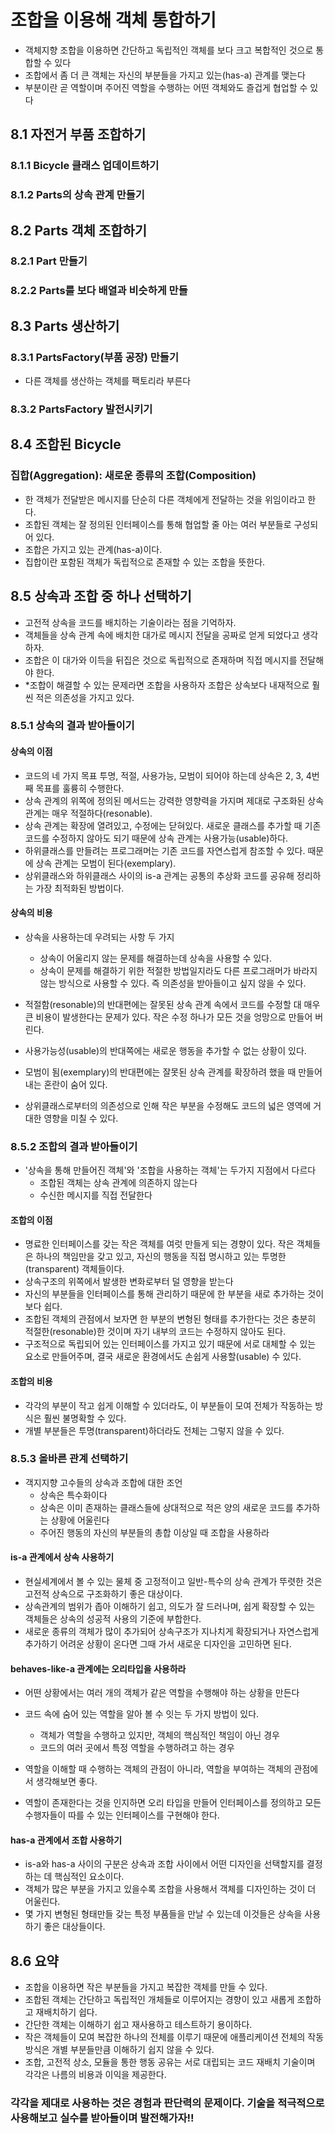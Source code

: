  # 조합을 이용해 객체 통합하기
- 객체지향 조합을 이용하면 간단하고 독립적인 객체를 보다 크고 복합적인 것으로 통합할 수 있다
- 조합에서 좀 더 큰 객체는 자신의 부분들을 가지고 있는(has-a) 관계를 맺는다
- 부분이란 곧 역할이며 주어진 역할을 수행하는 어떤 객체와도 즐겁게 협업할 수 있다

## 8.1 자전거 부품 조합하기

### 8.1.1 Bicycle 클래스 업데이트하기

### 8.1.2 Parts의 상속 관계 만들기

## 8.2 Parts 객체 조합하기

### 8.2.1 Part 만들기

### 8.2.2 Parts를 보다 배열과 비슷하게 만들

## 8.3 Parts 생산하기

### 8.3.1 PartsFactory(부품 공장) 만들기
- 다른 객체를 생산하는 객체를 팩토리라 부른다

### 8.3.2 PartsFactory 발전시키기

## 8.4 조합된 Bicycle

### 집합(Aggregation): 새로운 종류의 조합(Composition)
- 한 객체가 전달받은 메시지를 단순히 다른 객체에게 전달하는 것을 위임이라고 한다.
- 조합된 객체는 잘 정의된 인터페이스를 통해 협업할 줄 아는 여러 부분들로 구성되어 있다.
- 조합은 가지고 있는 관계(has-a)이다.
- 집합이란 포함된 객체가 독립적으로 존재할 수 있는 조합을 뜻한다.

## 8.5 상속과 조합 중 하나 선택하기
- 고전적 상속을 코드를 배치하는 기술이라는 점을 기억하자.
- 객체들을 상속 관계 속에 배치한 대가로 메시지 전달을 공짜로 얻게 되었다고 생각하자.
- 조합은 이 대가와 이득을 뒤집은 것으로 독립적으로 존재하며 직접 메시지를 전달해야 한다.
- *조합이 해결할 수 있는 문제라면 조합을 사용하자 조합은 상속보다 내재적으로 훨씬 적은 의존성을 가지고 있다.

### 8.5.1 상속의 결과 받아들이기


#### 상속의 이점
- 코드의 네 가지 목표 투명, 적절, 사용가능, 모범이 되어야 하는데 상속은 2, 3, 4번째 목표를 훌륭히 수행한다.
- 상속 관계의 위쪽에 정의된 메서드는 강력한 영향력을 가지며 제대로 구조화된 상속 관계는 매우 적절하다(resonable).
- 상속 관계는 확장에 열려있고, 수정에는 닫혀있다. 새로운 클래스를 추가할 때 기존 코드를 수정하지 않아도 되기 때문에 상속 관계는 사용가능(usable)하다.
- 하위클래스를 만들려는 프로그래머는 기존 코드를 자연스럽게 참조할 수 있다. 때문에 상속 관계는 모범이 된다(exemplary).
- 상위클래스와 하위클래스 사이의 is-a 관계는 공통의 추상화 코드를 공유해 정리하는 가장 최적화된 방법이다.

#### 상속의 비용
- 상속을 사용하는데 우려되는 사항 두 가지
    - 상속이 어울리지 않는 문제를 해결하는데 상속을 사용할 수 있다.
    - 상속이 문제를 해결하기 위한 적절한 방법일지라도 다른 프로그래머가 바라지 않는 방식으로 사용할 수 있다. 즉 의존성을 받아들이고 싶지 않을 수 있다.
    
- 적절함(resonable)의 반대편에는 잘못된 상속 관계 속에서 코드를 수정할 대 매우 큰 비용이 발생한다는 문제가 있다. 작은 수정 하나가 모든 것을 엉망으로 만들어 버린다.
- 사용가능성(usable)의 반대쪽에는 새로운 행동을 추가할 수 없는 상황이 있다.
- 모범이 됨(exemplary)의 반대편에는 잘못된 상속 관계를 확장하려 했을 때 만들어 내는 혼란이 숨어 있다.
- 상위클래스로부터의 의존성으로 인해 작은 부분을 수정해도 코드의 넓은 영역에 거대한 영향을 미칠 수 있다.

### 8.5.2 조합의 결과 받아들이기
- '상속을 통해 만들어진 객체'와 '조합을 사용하는 객체'는 두가지 지점에서 다르다
    - 조합된 객체는 상속 관계에 의존하지 않는다
    - 수신한 메시지를 직접 전달한다
    
#### 조합의 이점
- 명료한 인터페이스를 갖는 작은 객체를 여럿 만들게 되는 경향이 있다. 작은 객체들은 하나의 책임만을 갖고 있고, 자신의 행동을 직접 명시하고 있는 투명한(transparent) 객체들이다.
- 상속구조의 위쪽에서 발생한 변화로부터 덜 영향을 받는다
- 자신의 부분들을 인터페이스를 통해 관리하기 때문에 한 부분을 새로 추가하는 것이 보다 쉽다.
- 조합된 객체의 관점에서 보자면 한 부분의 변형된 형태를 추가한다는 것은 충분히 적절한(resonable)한 것이며 자기 내부의 코드는 수정하지 않아도 된다.
- 구조적으로 독립되어 있는 인터페이스를 가지고 있기 때문에 서로 대체할 수 있는 요소로 만들어주며, 결국 새로운 환경에서도 손쉽게 사용할(usable) 수 있다.

#### 조합의 비용
- 각각의 부분이 작고 쉽게 이해할 수 있더라도, 이 부분들이 모여 전체가 작동하는 방식은 훨씬 불명확할 수 있다. 
- 개별 부분들은 투명(transparent)하더라도 전체는 그렇지 않을 수 있다.

### 8.5.3 올바른 관계 선택하기
- 객지지향 고수들의 상속과 조합에 대한 조언
    - 상속은 특수화이다
    - 상속은 이미 존재하는 클래스들에 상대적으로 적은 양의 새로운 코드를 추가하는 상황에 어울린다
    - 주어진 행동의 자신의 부분들의 총합 이상일 때 조합을 사용하라
    
#### is-a 관계에서 상속 사용하기
- 현실세계에서 볼 수 있는 물체 중 고정적이고 일반-특수의 상속 관계가 뚜렷한 것은 고전적 상속으로 구조화하기 좋은 대상이다.
- 상속관계의 범위가 좁아 이해하기 쉽고, 의도가 잘 드러나며, 쉽게 확장할 수 있는 객체들은 상속의 성공적 사용의 기준에 부합한다.
- 새로운 종류의 객체가 많이 추가되어 상속구조가 지나치게 확장되거나 자연스럽게 추가하기 어려운 상황이 온다면 그때 가서 새로운 디자인을 고민하면 된다.

#### behaves-like-a 관계에는 오리타입을 사용하라
- 어떤 상황에서는 여러 개의 객체가 같은 역할을 수행해야 하는 상황을 만든다
- 코드 속에 숨어 있는 역할을 알아 볼 수 잇는 두 가지 방법이 있다.
    - 객체가 역할을 수행하고 있지만, 객체의 핵심적인 책임이 아닌 경우
    - 코드의 여러 곳에서 특정 역할을 수행하려고 하는 경우
    
- 역할을 이해할 때 수행하는 객체의 관점이 아니라, 역할을 부여하는 객체의 관점에서 생각해보면 좋다.
- 역할이 존재한다는 것을 인지하면 오리 타입을 만들어 인터페이스를 정의하고 모든 수행자들이 따를 수 있는 인터페이스를 구현해야 한다.

#### has-a 관계에서 조합 사용하기
- is-a와 has-a 사이의 구분은 상속과 조합 사이에서 어떤 디자인을 선택할지를 결정하는 데 핵심적인 요소이다.
- 객체가 많은 부분을 가지고 있을수록 조합을 사용해서 객체를 디자인하는 것이 더 어울린다.
- 몇 가지 변형된 형태만들 갖는 특정 부품들을 만날 수 있는데 이것들은 상속을 사용하기 좋은 대상들이다.

## 8.6 요약
- 조합을 이용하면 작은 부분들을 가지고 복잡한 객체를 만들 수 있다.
- 조합된 객체는 간단하고 독립적인 개체들로 이루어지는 경향이 있고 새롭게 조합하고 재배치하기 쉽다.
- 간단한 객체는 이해하기 쉽고 재사용하고 테스트하기 용이하다.
- 작은 객체들이 모여 복잡한 하나의 전체를 이루기 때문에 애플리케이션 전체의 작동 방식은 개별 부분들만큼 이해하기 쉽지 않을 수 있다.
- 조합, 고전적 상소, 모듈을 통한 행동 공유는 서로 대립되는 코드 재배치 기술이며 각각은 나름의 비용과 이익을 제공한다.


### 각각을 제대로 사용하는 것은 경험과 판단력의 문제이다. 기술을 적극적으로 사용해보고 실수를 받아들이며 발전해가자!!
